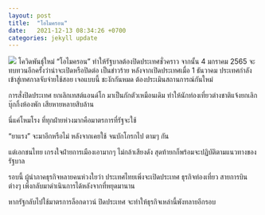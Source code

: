 ```yaml
---
layout: post
title:  "โอไมครอน"
date:   2021-12-13 08:34:26 +0700
categories: jekyll update
---
```

![](https://www.matichon.co.th/wp-content/uploads/2021/12/%E0%B8%A0%E0%B8%9B-%E0%B9%82%E0%B8%AD%E0%B9%84%E0%B8%A1%E0%B8%84%E0%B8%A3%E0%B8%AD%E0%B8%99%E0%B8%A8%E0%B8%81.jpg)
โควิดพันธุ์ใหม่ “โอไมครอน” ทำให้รัฐบาลต้องปิดประเทศชั่วคราว จากนั้น 4 มกราคม 2565 จะทบทวนอีกครั้งว่าน่าจะเปิดหรือปิดต่อ
เป็นข่าวร้าย หลังจากเปิดประเทศเมื่อ 1 ธันวาคม ประเทศกำลังเข้าสู่เทศกาลจับจ่ายใช้สอย เจอแบบนี้ ชะงักกันหมด
ต้องประเมินสถานการณ์กันใหม่

การสั่งปิดประเทศ ยกเลิกเทสต์แอนด์โก มาเป็นกักตัวเหมือนเดิม ทำให้นักท่องเที่ยวต่างชาติแจ้งยกเลิกบุ๊กกิ้งห้องพัก เสียหายหลายสิบล้าน

นี่แค่โหมโรง ที่ทุกฝ่ายห่วงมากคือมาตรการที่รัฐจะใช้

“ยาแรง” จะมาอีกหรือไม่ หลังจากเคยใช้ จนบักโกรกไป ตามๆ กัน

แต่เอกชนไทย เกรงใจฝ่ายการเมืองเอามากๆ ไม่กล้าเสียงดัง สุดท้ายกก็พร้อมจะปฏิบัติตามแนวทางของรัฐบาล

รอบนี้ ผู้นำภาคธุรกิจหลายคนห่วงใยว่า ประเทศไทยเพิ่งจะเปิดประเทศ ธุรกิจท่องเที่ยว สายการบินต่างๆ เพิ่งกลับมาดำเนินการได้หลังจากที่หยุดมานาน

หากรัฐกลับไปใช้มาตรการล็อกดาวน์ ปิดประเทศ จะทำให้ธุรกิจเหล่านี้พังทลายอีกรอบ

[jekyll-docs]: https://jekyllrb.com/docs/home
[jekyll-gh]:   https://github.com/jekyll/jekyll
[jekyll-talk]: https://talk.jekyllrb.com/
